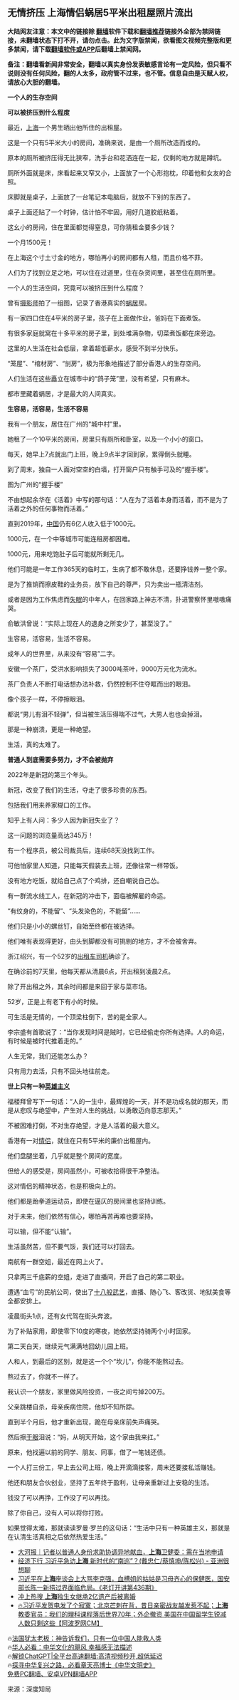  <!-- 面包屑导航 --> <h2>无情挤压 上海情侣蜗居5平米出租屋照片流出</h2> <p class="notice"><b>大陆网友注意：本文中的链接除 <a href="https://github.com/bannedbook/fanqiang" >翻墙</a>软件下载和<a href="https://github.com/killgcd/justmysocks/blob/master/README.md">翻墙推荐</a>链接外全部为禁网链接，未翻墙状态下打不开，请勿点击。此为文字版禁闻，欲看图文视频完整版和更多禁闻，请下载<a href="https://github.com/bannedbook/fanqiang">翻墙软件或APP</a>后翻墙上禁闻网。</p><p>备注：翻墙看新闻非常安全，翻墙以真实身份发表敏感言论有一定风险，但只看不说则没有任何风险，翻的人太多，政府管不过来，也不管。信息自由是天赋人权，请放心大胆的翻墙。</b></p>  <div class="entry"> <p><strong>一个人的生存空间</strong></p> <p><strong>可以被挤压到什么程度</strong></p> <p>最近，<a href="https://www.bannedbook.org/bnews/tag/%e4%b8%8a%e6%b5%b7/" class="st_tag internal_tag" rel="tag" title="标签 上海 下的日志">上海</a>一个男生晒出他所住的出租屋。</p> <p>这是一个只有5平米大小的房间，准确来说，是由一个厕所改造而成的。</p> <p>原本的厕所被挤压得无比狭窄，洗手台和花洒连在一起，仅剩的地方就是蹲坑。</p> <p>厕所外面就是床，床看起来又窄又小，上面放了一个心形抱枕，印着他和女友的合照。</p> <p>床脚就是桌子，上面放了一台笔记本电脑后，就放不下别的东西了。</p> <p>桌子上面还贴了一个时钟，估计怕不牢固，用好几道胶纸粘着。</p> <p>这幺小的房间，住在里面都觉得窒息，可你猜租金要多少钱？</p> <p>一个月1500元！</p> <p>在上海这个寸土寸金的地方，哪怕再小的房间都有人租，而且价格不菲。</p> <p>人们为了找到立足之地，可以住在过道里，住在杂货间里，甚至住在厕所里。</p> <p>一个人的生活空间，究竟可以被挤压到什么程度？</p> <p>曾有<a href="https://www.bannedbook.org/bnews/tag/%e6%91%84%e5%bd%b1%e5%b8%88/" class="st_tag internal_tag" rel="tag" title="标签 摄影师 下的日志">摄影师</a>拍了一组图，记录了香港真实的<a href="https://www.bannedbook.org/bnews/tag/%E8%9C%97%E5%B1%85/" class="st_tag internal_tag" rel="tag" title="标签 蜗居 下的日志">蜗居</a>房。</p> <p>有一家四口住在4平米的房子里，孩子在上面做作业，爸妈在下面煮饭。</p> <p>有很多家庭就窝在十多平米的房子里，到处堆满杂物，切菜煮饭都在床旁边。</p> <p>这里的人生活在社会低层，拿着超低薪水，感受不到半分快乐。</p> <p>“笼屋”、“棺材房”、“㓥房”，极为形象地描述了部分香港人的生存空间。</p> <p>人们生活在这些矗立在城市中的“鸽子笼”里，没有希望，只有麻木。</p> <p>都市里藏着蜗居，才是最大的人间真实。</p> <p><strong>生容易，活容易，生活不容易</strong></p> <p>我有一个朋友，居住在广州的“城中村”里。</p> <p>她租了一个10平米的房间，房里只有厕所和卧室，以及一个小小的窗口。</p> <p>每天，她早上7点就出门上班，晚上9点半才回到家，累得倒头就睡。</p> <p>到了周末，独自一人面对空空的白墙，打开窗户只有触手可及的“握手楼”。</p> <p>图为广州的“握手楼”</p> <p>不由想起余华在《活着》中写的那句话：“人在为了活着本身而活着，而不是为了活着之外的任何事物而活着。”</p> <p>直到2019年，<span class='wp_keywordlink_affiliate'><a href="https://www.bannedbook.org/" title="中国" target="_blank">中国</a></span>仍有6亿人收入低于1000元。</p> <p>1000元，在一个中等城市可能连租房都困难。</p> <p>1000元，用来吃饱肚子后可能就所剩无几。</p> <p>他们可能是一年工作365天的临时工，生病了都不敢休息，还要挣钱养一整个家。</p> <p>是为了推销而擦皮鞋的业务员，放下自己的尊严，只为卖出一瓶清洁剂。</p> <p>或者是因为工作焦虑而<a href="https://www.bannedbook.org/bnews/tag/%e5%a4%b1%e7%9c%a0/" class="st_tag internal_tag" rel="tag" title="标签 失眠 下的日志">失眠</a>的中年人，在回家路上神志不清，扑进警察怀里嗷嗷痛哭。</p> <p>俞敏洪曾说：“实际上现在人的退身之所变少了，甚至没了。”</p> <p>生容易，活容易，生活不容易。</p> <p>成年人的世界里，从来没有“容易”二字。</p> <p>安徽一个茶厂，受洪水影响损失了3000吨茶叶，9000万元化为流水。</p> <p>茶厂负责人不断打电话想办法补救，仍然控制不住夺眶而出的眼泪。</p> <p>像个孩子一样，不停擦眼泪。</p> <p>都说“男儿有泪不轻弹”，但当被生活压得喘不过气，大男人也也会掉泪。</p> <p>那是一种崩溃，更是一种绝望。</p> <p>生活，真的太难了。</p> <p><strong>普通人到底需要多努力，才不会被抛弃</strong></p> <p>2022年是新冠的第三个年头。</p> <p>新冠，改变了我们的生活，夺走了很多珍贵的东西。</p> <p>包括我们用来养家糊口的工作。</p>  <p>知乎上有人问：多少人因为新冠失业了？</p> <p>这一问题的浏览量高达345万！</p> <p>有一个程序员，被公司裁员后，连续68天没找到工作。</p> <p>可他怕家里人知道，只能每天假装去上班，还像往常一样带饭。</p> <p>没有地方吃饭，就给自己点了个鸡排，还自嘲说自己怂。</p> <p>有一群流水线工人，在新冠的冲击下，面临被解雇的命运。</p> <p>“有纹身的，不能留”、“头发染色的，不能留”……</p> <p>他们只是小小的螺丝钉，自始至终都在被选择。</p> <p>他们唯有表现得更好，由头到脚都没有可挑剔的地方，才不会被舍弃。</p> <p>浙江绍兴，有一个52岁的<a href="https://www.bannedbook.org/bnews/tag/%E5%87%BA%E7%A7%9F%E8%BD%A6%E5%8F%B8%E6%9C%BA/" class="st_tag internal_tag" rel="tag" title="标签 出租车司机 下的日志">出租车司机</a>确诊了。</p> <p>在确诊前的7天里，他每天都从清晨6点，开出租到凌晨2点。</p> <p>除了开出租之外，其余时间都是来回于家与菜市场。</p> <p>52岁，正是上有老下有小的时候。</p> <p>可生活是无情的，一个顶梁柱倒下，苦的是全家人。</p> <p>李宗盛有首歌说了：“当你发现时间是贼时，它已经偷走你所有选择。人的命运，有时候是被时代推着走的。”</p> <p>人生无常，我们还能怎么办？</p> <p>只有用力去活，只有不回头地往前走。</p> <p><strong>世上只有一种<a href="https://www.bannedbook.org/bnews/tag/%E8%8B%B1%E9%9B%84%E4%B8%BB%E4%B9%89/" class="st_tag internal_tag" rel="tag" title="标签 英雄主义 下的日志">英雄主义</a></strong></p> <p>福楼拜曾写下一句话：“人的一生中，最辉煌的一天，并不是功成名就的那天，而是从悲叹与绝望中，产生对人生的挑战，以勇敢迈向意志那天。”</p> <p>不被困难打倒，不对生存绝望，才是人活着的最大意义。</p> <p>香港有一对<a href="https://www.bannedbook.org/bnews/tag/%E6%83%85%E4%BE%A3/" class="st_tag internal_tag" rel="tag" title="标签 情侣 下的日志">情侣</a>，就住在只有5平米的廉价出租屋内。</p> <p>他们盘腿坐着，几乎就是整个房间的宽度。</p> <p>但给人的感受是，房间虽然小，可被收拾得很干净整洁。</p>  <p>这对情侣的精神状态，也是积极向上的。</p> <p>他们都是跆拳道运动员，即使在逼仄的房间里也坚持训练。</p> <p>对于未来，他们依然有信心，哪怕再苦再难也要坚持。</p> <p>可以输，但不能“认输”。</p> <p>生活虽然苦，但不要气馁，我们还可以打回去。</p> <p>南航有一群空姐，最近在网上火了。</p> <p>只拿两三千底薪的空姐，走进了直播间，开启了自己的第二职业。</p> <p>遭遇“血亏”的民航公司，使出了<a href="https://www.bannedbook.org/bnews/tag/%E5%8D%81%E5%85%AB%E8%88%AC%E6%AD%A6%E8%89%BA/" class="st_tag internal_tag" rel="tag" title="标签 十八般武艺 下的日志">十八般武艺</a>，直播、随心飞、客改货、地狱美食等全都安排上。</p> <p>凌晨街头1点，还有女代驾在街头奔波。</p> <p>为了补贴家用，即使零下10度的寒夜，她依然坚持骑两个小时回家。</p> <p>第二天白天，继续元气满满地回幼儿园上班。</p> <p>人和人，到最后的区别，就是这一个个“坎儿”，你能不能熬过去。</p> <p>熬过去了，你就不一样了。</p> <p>我认识一个朋友，家里做风险投资，一夜之间亏掉200万。</p> <p>父亲跳楼自杀，母亲疾病住院，他却不知所踪。</p> <p>直到半个月后，他才重新出现，跪在母亲床前失声痛哭。</p> <p>然后擦<a href="https://www.bannedbook.org/bnews/tag/%e5%b9%b2%e7%9c%bc/" class="st_tag internal_tag" rel="tag" title="标签 干眼 下的日志">干眼</a>泪说：“妈，从明天开始，这个家由我来扛。”</p> <p>原来，他找遍以前的同学、朋友、同事，借了一笔钱还债。</p> <p>一个人打三份工，早上去公司上班，晚上开滴滴接客，周末还要接私活赚钱。</p> <p>他还和朋友合伙创业，坚持了五年终于盈利，让母亲重新过上安稳的生活。</p> <p>钱没了可以再挣，工作没了可以再找。</p> <p>除了你自己，没有人可以将你打败。</p> <p>如果觉得太难，那就读读罗曼·罗兰的这句话：“生活中只有一种英雄主义，那就是在认清生活真相之后依然热爱生活。”</p>  <!--<div id="taboola-mid-1"></div>--><ul class='op-related-articles' title='相关阅读'> <li><a href='https://www.bannedbook.org/bnews/baitai/20231202/1968594.html' target='_blank'>大河报｜记者以普通人身份求助协调异地献血，<b>上海</b>卫健委：需在当地申请</a></li> <li><a href='https://www.bannedbook.org/bnews/ssgc/20231202/1968518.html' target='_blank'>经济下行 习近平急访<b>上海</b> 新时代的“南巡”？(戴忠仁/蔡慎坤/陈松兴) - 亚洲很想聊</a></li> <li><a href='https://www.bannedbook.org/bnews/sohnews/20231201/1968304.html' target='_blank'>习近平在<b>上海</b>座谈会上大骂李克强，血槽姐的姑姑是习母齐心的保健医，国安部长陈一新捞过界面临危局。《老灯开讲第436期》</a></li> <li><a href='https://www.bannedbook.org/bnews/cbnews/20231201/1968297.html' target='_blank'>冲上热搜 <b>上海</b>独生女继承2亿遗产后被离婚</a></li> <li><a href='https://www.bannedbook.org/bnews/bannedvideo/20231201/1968295.html' target='_blank'>🔥习近平发贺电发了个寂寞；北京芒刺在背，昔日亲密战友越发惹不起；<b>上海</b>教委官员：我们的理科课程落后世界70年；外企撤资 美国在中国留学生锐减 人数只剩这些【阿波罗网CM】</a></li> </ul> <p class="texttj"> 🔥<a href="https://www.bannedbook.org/bnews/ssgc/20230219/1850782.html" target="_blank">法国犹太老板：神告诉我们，只有一位中国人能救人类</a><br/> 🔥<a href="https://www.bannedbook.org/bnews/comments/20220220/1694796.html" target="_blank">华人必看：中华文化的飓风 幸福感无法描述</a><br/> 🔥<a href="https://github.com/bannedbook/fanqiang/wiki/V2ray%E6%9C%BA%E5%9C%BA" target="_blank">解锁ChatGPT|全平台高速翻墙:高清视频秒开,超低延迟</a><br/> 🔥<a href="https://www.bannedbook.org/bnews/comments/20220808/1768773.html" target="_blank">探寻中华复兴之路，必看章天亮博士《中华文明史》</a><br/> <a href="https://github.com/bannedbook/fanqiang/wiki/%E7%A6%81%E9%97%BB%E7%BD%91%E5%AE%89%E5%8D%93%E7%BF%BB%E5%A2%99%E6%96%B0%E9%97%BBAPP" target="_blank">免费PC翻墙、安卓VPN翻墙APP</a><br/> </p><p class="src-info">来源：深度知局 </p><a name='sharetosocial'></a> <div style="margin-bottom:5px;padding-bottom:5px;clear:both"> <div id="archive-pix-1" class="banner-ads"> <!-- AuctionX Display platform tag START --> <div id="27602x728x90x621x_ADSLOT1" clicktrack="%%CLICK_URL_ESC%%"></div>  <!-- AuctionX Display platform tag END --> </div> <div id="archive-pix-2" class="banner-ads"> <!-- AuctionX Display platform tag START --> <div id="27556x300x250x621x_ADSLOT1" clicktrack="%%CLICK_URL_ESC%%" style="margin:0 auto;text-align:center"></div>  <!-- AuctionX Display platform tag END --> </div> </div>  <div id="archive-pix-1" class="banner-ads"> <!-- AuctionX Display platform tag START --> <div id="27603x728x90x621x_ADSLOT1" clicktrack="%%CLICK_URL_ESC%%"></div>  <!-- AuctionX Display platform tag END --> </div> </div><!--END ENTRY--> 